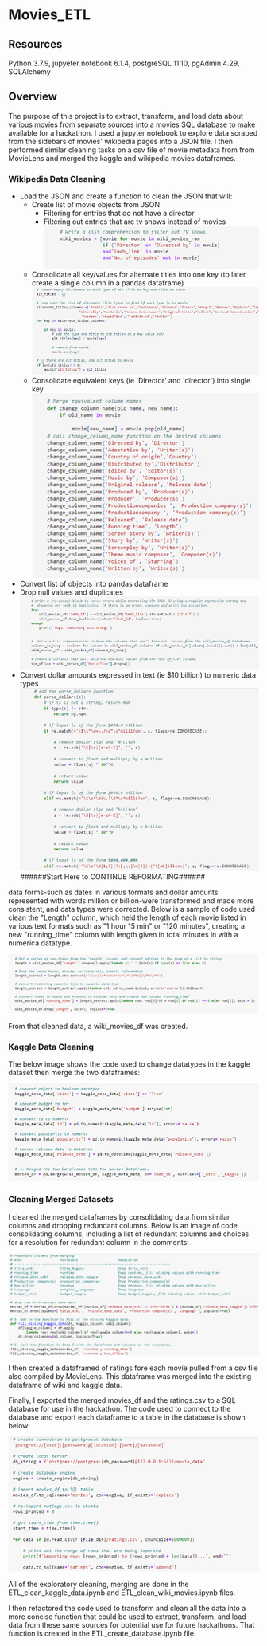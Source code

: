 # Movies_ETL

## Resources
Python 3.7.9, jupyeter notebook 6.1.4, postgreSQL 11.10, pgAdmin 4.29, SQLAlchemy

## Overview

The purpose of this project is to extract, transform, and load data about various movies from separate sources into a movies SQL database to make available for a hackathon. I used a jupyter notebook to explore data scraped from the sidebars of movies' wikipedia pages into a JSON file. I then performed similar cleaning tasks on a csv file of movie metadata from from MovieLens and merged the kaggle and wikipedia movies dataframes.

### Wikipedia Data Cleaning

- Load the JSON and create a function to clean the JSON that will:
    - Create list of movie objects from JSON
        - Filtering for entries that do not have a director
        - Filtering out entries that are tv shows instead of movies
        ![tv_show_filter](/Resources/tv_filter.png)
    - Consolidate all key/values for alternate titles into one key (to later create a single column in a pandas dataframe)
        ![alternate_titles](/Resources/alternate_titles.png)
    - Consolidate equivalent keys (ie 'Director' and 'director') into single key
        ![merge_column](/Resources/merge_columns.png)
- Convert list of objects into pandas dataframe
- Drop null values and duplicates
![nulls_dups](/Resources/nulls_dups.png)
- Convert dollar amounts expressed in text (ie $10 billion) to numeric data types
    ![dollars](/Resources/dollars.png)
######Start Here to CONTINUE REFORMATING######

data forms-such as dates in various formats and dollar amounts represented with words million or billion-were transformed and made more consistent, and data types were corrected. Below is a sample of code used clean the "Length" column, which held the length of each movie listed in various text formats such as "1 hour 15 min" or "120 minutes", creating a new "running_time" column with length given in total minutes in with a numerica datatype.

![running_time_clean_image](Resources/running_time_clean.png)

From that cleaned data, a wiki_movies_df was created.  

### Kaggle Data Cleaning


The below image shows the code used to change datatypes in the kaggle dataset then merge the two dataframes:

![clean_Kaggle_and_merge](Resources/data_types.png)


### Cleaning Merged Datasets
I cleaned the merged dataframes by consolidating data from similar columns and dropping redundant columns.  Below is an image of code consolidating columns, including a list of redundant columns and choices for a resolution for redundant column in the comments:

![redundant_columns](Resources/consolidate_columns.png)


I then created a dataframed of ratings fore each movie pulled from a csv file also compiled by MovieLens.  This dataframe was merged into the existing dataframe of wiki and kaggle data.

Finally, I exported the merged movies_df and the ratings.csv to a SQL database for use in the hackathon.  The code used to connect to the database and export each dataframe to a table in the database is shown below:

![load_to_sql](Resources/to_sql.png)

All of the exploratory cleaning, merging are done in the ETL_clean_kaggle_data.ipynb and ETL_clean_wiki_movies.ipynb files.

I then refactored the code used to transform and clean all the data into a more concise function that could be used to extract, transform, and load data from these same sources for potential use for future hackathons.  That function is created in the ETL_create_database.ipynb file.